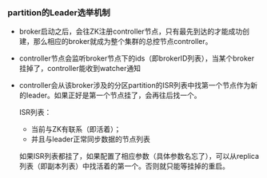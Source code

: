 ### partition的Leader选举机制
- broker启动之后，会往ZK注册controller节点，只有最先到达的才能成功创建，那么相应的broker就成为整个集群的总控节点controller。
- controller节点会监听broker节点下的ids（即brokerID列表），当某个broker挂掉了，controller能收到watcher通知
- controller会从该broker涉及的分区partition的ISR列表中找第一个节点作为新的leader。如果正好是第一个节点挂了，会再往后找一个。

   ISR列表：
   - 当前与ZK有联系（即活着）；
   - 并且与leader正常同步数据的节点列表
   
   如果ISR列表都挂了，如果配置了相应参数（具体参数名忘了），可以从replica列表（即副本列表）中找活着的第一个。否则就只能等挂掉的重启。
